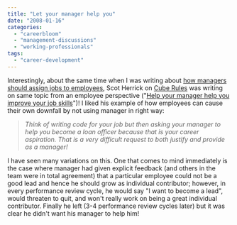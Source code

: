 ```yaml
---
title: "Let your manager help you"
date: "2008-01-16"
categories: 
  - "careerbloom"
  - "management-discussions"
  - "working-professionals"
tags: 
  - "career-development"
---
```


Interestingly, about the same time when I was writing about [how managers should assign jobs to employees](http://careermanagement.wordpress.com/2008/01/13/mapping-employees-to-jobs/ "http://careermanagement.wordpress.com/2008/01/13/mapping-employees-to-jobs/"), Scot Herrick on [Cube Rules](http://cuberules.com/ "http://cuberules.com/") was writing on same topic from an employee perspective ("[Help your manager help you improve your job skills](http://cuberules.com/2008/01/15/help-your-manager-help-you-improve-your-job-skills/ "http://cuberules.com/2008/01/15/help-your-manager-help-you-improve-your-job-skills/")")! I liked his example of how employees can cause their own downfall by not using manager in right way:

> _Think of writing code for your job but then asking your manager to help you become a loan officer because that is your career aspiration. That is a very difficult request to both justify and provide as a manager!_

I have seen many variations on this. One that comes to mind immediately is the case where manager had given explicit feedback (and others in the team were in total agreement) that a particular employee could not be a good lead and hence he should grow as individual contributor; however, in every performance review cycle, he would say "I want to become a lead", would threaten to quit, and won't really work on being a great individual contributor. Finally he left (3-4 performance review cycles later) but it was clear he didn't want his manager to help him!
